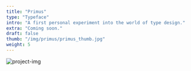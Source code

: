 ```yaml
---
title: "Primus"
type: "Typeface"
intro: "A first personal experiment into the world of type design."
extra: "Coming soon."
draft: false
thumb: "/img/primus/primus_thumb.jpg"
weight: 5
---
```

<div class="row">
    <div class="col-xs-12">
        <img src="/img/primus/primus_header.gif" alt="project-img" class="project-img">
    </div>
</div>
